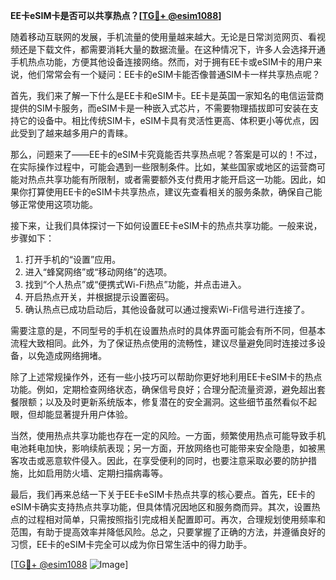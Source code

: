 **EE卡eSIM卡是否可以共享热点？[[TG💪+ @esim1088](https://t.me/s/esim1088)]**

随着移动互联网的发展，手机流量的使用量越来越大。无论是日常浏览网页、看视频还是下载文件，都需要消耗大量的数据流量。在这种情况下，许多人会选择开通手机热点功能，方便其他设备连接网络。然而，对于拥有EE卡或eSIM卡的用户来说，他们常常会有一个疑问：EE卡的eSIM卡能否像普通SIM卡一样共享热点呢？

首先，我们来了解一下什么是EE卡和eSIM卡。EE卡是英国一家知名的电信运营商提供的SIM卡服务，而eSIM卡是一种嵌入式芯片，不需要物理插拔即可安装在支持它的设备中。相比传统SIM卡，eSIM卡具有灵活性更高、体积更小等优点，因此受到了越来越多用户的青睐。

那么，问题来了——EE卡的eSIM卡究竟能否共享热点呢？答案是可以的！不过，在实际操作过程中，可能会遇到一些限制条件。比如，某些国家或地区的运营商可能对热点共享功能有所限制，或者需要额外支付费用才能开启这一功能。因此，如果你打算使用EE卡的eSIM卡共享热点，建议先查看相关的服务条款，确保自己能够正常使用这项功能。

接下来，让我们具体探讨一下如何设置EE卡eSIM卡的热点共享功能。一般来说，步骤如下：

1. 打开手机的“设置”应用。
2. 进入“蜂窝网络”或“移动网络”的选项。
3. 找到“个人热点”或“便携式Wi-Fi热点”功能，并点击进入。
4. 开启热点开关，并根据提示设置密码。
5. 确认热点已成功启动后，其他设备就可以通过搜索Wi-Fi信号进行连接了。

需要注意的是，不同型号的手机在设置热点时的具体界面可能会有所不同，但基本流程大致相同。此外，为了保证热点使用的流畅性，建议尽量避免同时连接过多设备，以免造成网络拥堵。

除了上述常规操作外，还有一些小技巧可以帮助你更好地利用EE卡eSIM卡的热点功能。例如，定期检查网络状态，确保信号良好；合理分配流量资源，避免超出套餐限额；以及及时更新系统版本，修复潜在的安全漏洞。这些细节虽然看似不起眼，但却能显著提升用户体验。

当然，使用热点共享功能也存在一定的风险。一方面，频繁使用热点可能导致手机电池耗电加快，影响续航表现；另一方面，开放网络也可能带来安全隐患，如被黑客攻击或恶意软件侵入。因此，在享受便利的同时，也要注意采取必要的防护措施，比如启用防火墙、定期扫描病毒等。

最后，我们再来总结一下关于EE卡eSIM卡热点共享的核心要点。首先，EE卡的eSIM卡确实支持热点共享功能，但具体情况因地区和服务商而异。其次，设置热点的过程相对简单，只需按照指引完成相关配置即可。再次，合理规划使用频率和范围，有助于提高效率并降低风险。总之，只要掌握了正确的方法，并遵循良好的习惯，EE卡的eSIM卡完全可以成为你日常生活中的得力助手。

[[TG💪+ @esim1088](https://t.me/s/esim1088) ![Image](https://i.postimg.cc/4NQfJmqS/Snipaste-2025-05-13-00-14-12.png)]